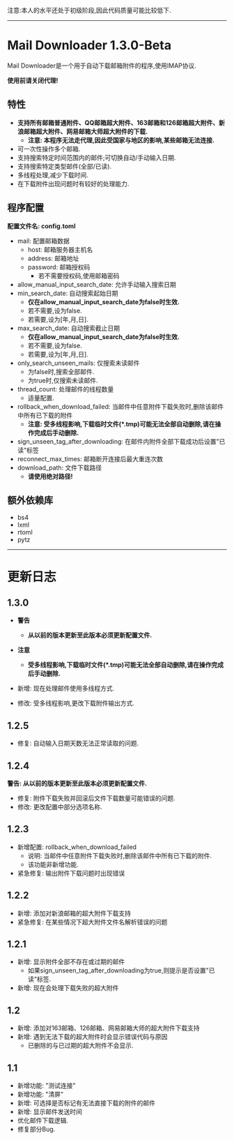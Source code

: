 注意:本人的水平还处于初级阶段,因此代码质量可能比较低下.

___

# Mail Downloader 1.3.0-Beta
Mail Downloader是一个用于自动下载邮箱附件的程序,使用IMAP协议.

**使用前请关闭代理!**

## 特性
- **支持所有邮箱普通附件、QQ邮箱超大附件、163邮箱和126邮箱超大附件、新浪邮箱超大附件、网易邮箱大师超大附件的下载.**
    - **注意: 本程序无法走代理,因此受国家与地区的影响,某些邮箱无法连接.**
- 可一次性操作多个邮箱.
- 支持搜索特定时间范围内的邮件;可切换自动/手动输入日期.
- 支持搜索特定类型邮件(全部/已读).
- 多线程处理,减少下载时间.
- 在下载附件出现问题时有较好的处理能力.

## 程序配置
**配置文件名: config.toml**

- mail: 配置邮箱数据
    - host: 邮箱服务器主机名
    - address: 邮箱地址
    - password: 邮箱授权码
        - 若不需要授权码,使用邮箱密码
- allow_manual_input_search_date: 允许手动输入搜索日期
- min_search_date: 自动搜索起始日期
    - **仅在allow_manual_input_search_date为false时生效.**
    - 若不需要,设为false.
    - 若需要,设为\[年,月,日\].
- max_search_date: 自动搜索截止日期  
    - **仅在allow_manual_input_search_date为false时生效.**
    - 若不需要,设为false.
    - 若需要,设为\[年,月,日\].
- only_search_unseen_mails: 仅搜索未读邮件
    - 为false时,搜索全部邮件.
    - 为true时,仅搜索未读邮件.
- thread_count: 处理邮件的线程数量
    - 适量配置.
- rollback_when_download_failed: 当邮件中任意附件下载失败时,删除该邮件中所有已下载的附件
    - **注意: 受多线程影响,下载临时文件(*.tmp)可能无法全部自动删除,请在操作完成后手动删除.**
- sign_unseen_tag_after_downloading: 在邮件内附件全部下载成功后设置"已读"标签
- reconnect_max_times: 邮箱断开连接后最大重连次数
- download_path: 文件下载路径
    - **请使用绝对路径!**

## 额外依赖库
- bs4
- lxml
- rtoml
- pytz
___

# 更新日志
## 1.3.0
- **警告**
    - **从以前的版本更新至此版本必须更新配置文件.**
- **注意**
    - **受多线程影响,下载临时文件(*.tmp)可能无法全部自动删除,请在操作完成后手动删除.**

- 新增: 现在处理邮件使用多线程方式.
- 修改: 受多线程影响,更改下载附件输出方式.

## 1.2.5
- 修复: 自动输入日期天数无法正常读取的问题.

## 1.2.4
**警告: 从以前的版本更新至此版本必须更新配置文件.**

- 修复: 附件下载失败并回滚后文件下载数量可能错误的问题.
- 修改: 更改配置中部分选项名称.

## 1.2.3
- 新增配置: rollback_when_download_failed
    - 说明: 当邮件中任意附件下载失败时,删除该邮件中所有已下载的附件.
    - 该功能非新增功能.
- 紧急修复: 输出附件下载问题时出现错误

## 1.2.2 
- 新增: 添加对新浪邮箱的超大附件下载支持
- 紧急修复: 在某些情况下超大附件文件名解析错误的问题

## 1.2.1
- 新增: 显示附件全部不存在或过期的邮件
    - 如果sign_unseen_tag_after_downloading为true,则提示是否设置"已读"标签.
- 新增: 现在会处理下载失败的超大附件

## 1.2
- 新增: 添加对163邮箱、126邮箱、网易邮箱大师的超大附件下载支持
- 新增: 遇到无法下载的超大附件时会显示错误代码与原因
    - 已删除的与已过期的超大附件不会显示.

## 1.1
- 新增功能: "测试连接"
- 新增功能: "清屏"
- 新增: 可选择是否标记有无法直接下载的附件的邮件
- 新增: 显示邮件发送时间
- 优化邮件下载逻辑.
- 修复部分Bug.